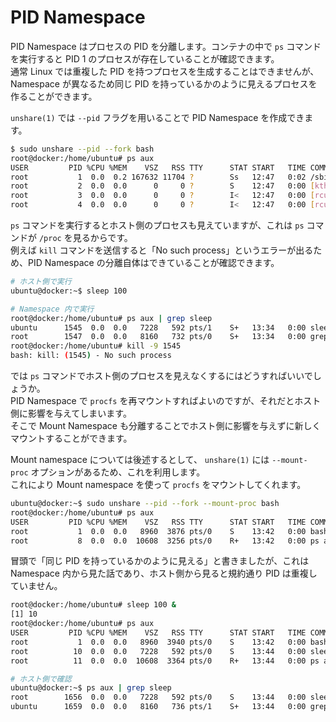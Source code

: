 # PID Namespace

PID Namespace はプロセスの PID を分離します。コンテナの中で `ps` コマンドを実行すると PID 1 のプロセスが存在していることが確認できます。  
通常 Linux では重複した PID を持つプロセスを生成することはできませんが、Namespace が異なるため同じ PID を持っているかのように見えるプロセスを作ることができます。  

`unshare(1)` では `--pid` フラグを用いることで PID Namespace を作成できます。  

```sh
$ sudo unshare --pid --fork bash
root@docker:/home/ubuntu# ps aux
USER         PID %CPU %MEM    VSZ   RSS TTY      STAT START   TIME COMMAND
root           1  0.0  0.2 167632 11704 ?        Ss   12:47   0:02 /sbin/init
root           2  0.0  0.0      0     0 ?        S    12:47   0:00 [kthreadd]
root           3  0.0  0.0      0     0 ?        I<   12:47   0:00 [rcu_gp]
root           4  0.0  0.0      0     0 ?        I<   12:47   0:00 [rcu_par_gp]
```

`ps` コマンドを実行するとホスト側のプロセスも見えていますが、これは `ps` コマンドが `/proc` を見るからです。  
例えば `kill` コマンドを送信すると「No such process」というエラーが出るため、PID Namespace の分離自体はできていることが確認できます。

```sh
# ホスト側で実行
ubuntu@docker:~$ sleep 100

# Namespace 内で実行
root@docker:/home/ubuntu# ps aux | grep sleep
ubuntu      1545  0.0  0.0   7228   592 pts/1    S+   13:34   0:00 sleep 100
root        1547  0.0  0.0   8160   732 pts/0    S+   13:34   0:00 grep --color=auto sleep
root@docker:/home/ubuntu# kill -9 1545
bash: kill: (1545) - No such process
```

では `ps` コマンドでホスト側のプロセスを見えなくするにはどうすればいいでしょうか。  
PID Namespace で `procfs` を再マウントすればよいのですが、それだとホスト側に影響を与えてしまいます。  
そこで Mount Namespace も分離することでホスト側に影響を与えずに新しくマウントすることができます。  

Mount namespace については後述するとして、 `unshare(1)` には `--mount-proc` オプションがあるため、これを利用します。  
これにより Mount namespace を使って `procfs` をマウントしてくれます。

```sh
ubuntu@docker:~$ sudo unshare --pid --fork --mount-proc bash
root@docker:/home/ubuntu# ps aux
USER         PID %CPU %MEM    VSZ   RSS TTY      STAT START   TIME COMMAND
root           1  0.0  0.0   8960  3876 pts/0    S    13:42   0:00 bash
root           8  0.0  0.0  10608  3256 pts/0    R+   13:42   0:00 ps aux
```

冒頭で「同じ PID を持っているかのように見える」と書きましたが、これは Namespace 内から見た話であり、ホスト側から見ると規約通り PID は重複していません。  

```sh
root@docker:/home/ubuntu# sleep 100 &
[1] 10
root@docker:/home/ubuntu# ps aux
USER         PID %CPU %MEM    VSZ   RSS TTY      STAT START   TIME COMMAND
root           1  0.0  0.0   8960  3940 pts/0    S    13:42   0:00 bash
root          10  0.0  0.0   7228   592 pts/0    S    13:44   0:00 sleep 100
root          11  0.0  0.0  10608  3364 pts/0    R+   13:44   0:00 ps aux

# ホスト側で確認
ubuntu@docker:~$ ps aux | grep sleep
root        1656  0.0  0.0   7228   592 pts/0    S    13:44   0:00 sleep 100
ubuntu      1659  0.0  0.0   8160   736 pts/1    S+   13:44   0:00 grep --color=auto sleep
```
